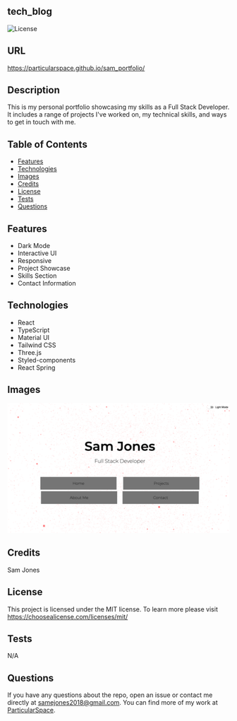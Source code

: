 ## tech_blog

![License](https://img.shields.io/badge/license-MIT-blue.svg)

## URL

https://particularspace.github.io/sam_portfolio/

## Description

This is my personal portfolio showcasing my skills as a Full Stack Developer. It includes a range of projects I've worked on, my technical skills, and ways to get in touch with me.

## Table of Contents

- [Features](#features)
- [Technologies](#technologies)
- [Images](#images)
- [Credits](#credits)
- [License](#license)
- [Tests](#tests)
- [Questions](#questions)

## Features

- Dark Mode
- Interactive UI
- Responsive
- Project Showcase
- Skills Section
- Contact Information

## Technologies

- React
- TypeScript
- Material UI
- Tailwind CSS
- Three.js
- Styled-components
- React Spring

## Images

![Login](public/images/sam_portfolio.png "Login")

## Credits

Sam Jones

## License

This project is licensed under the MIT license. To learn more please visit https://choosealicense.com/licenses/mit/

## Tests

N/A

## Questions

If you have any questions about the repo, open an issue or contact me directly at [samejones2018@gmail.com](mailto:samejones2018@gmail.com). You can find more of my work at [ParticularSpace](https://github.com/ParticularSpace).
